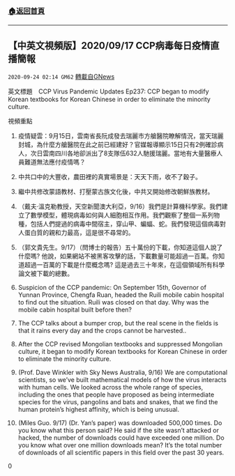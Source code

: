 ###  [:house:返回首頁](https://github.com/ourhimalayas/txt)
---

## 【中英文視頻版】2020/09/17 CCP病毒每日疫情直播簡報
`2020-09-24 02:14 GM62` [轉載自GNews](https://gnews.org/zh-hant/381163/)

英文標題　CCP Virus Pandemic Updates Ep237: CCP began to modify Korean textbooks for Korean Chinese in order to eliminate the minority culture.

視頻重點

1. 疫情疑雲：9月15日，雲南省長阮成發去瑞麗市方艙醫院瞭解情況，當天瑞麗封城，為什麼方艙醫院在此之前已經建好？官媒報導顯示15日只有2例確診病人，次日雲南四川各地卻派出了8支隊伍632人馳援瑞麗。當地有大量醫療人員難道無法應付疫情嗎？
2. 中共口中的大豐收，農田裡的真實場景是：天天下雨，收不了穀子。
3. 繼中共修改蒙語教材、打壓蒙古族文化後，中共又開始修改朝鮮族教材。
4. （戴夫·溫克勒教授，天空新聞澳大利亞，9/16）我們是計算機科學家。我們建立了數學模型，體現病毒如何與人細胞相互作用。我們觀察了整個一系列物種，包括人們提過的病毒中間宿主，穿山甲、蝙蝠、蛇。我們發現這個病毒對人蛋白質的親和力最高，這是很不尋常的。
5. （郭文貴先生。9/17）（閆博士的報告）五十萬份的下載，你知道這個人說了什麼嗎? 他說，如果網站不被黑客攻擊的話，下載數量可能超過一百萬。你知道超過一百萬的下載是什麼概念嗎? 這是過去三十年來，在這個領域所有科學論文被下載的總數。


1. Suspicion of the CCP pandemic: On September 15th, Governor of Yunnan Province, Chengfa Ruan, headed the Ruili mobile cabin hospital to find out the situation. Ruili was closed on that day. Why was the mobile cabin hospital built before then?
2. The CCP talks about a bumper crop, but the real scene in the fields is that it rains every day and the crops cannot be harvested..
3. After the CCP revised Mongolian textbooks and suppressed Mongolian culture, it began to modify Korean textbooks for Korean Chinese in order to eliminate the minority culture.
4. (Prof. Dave Winkler with Sky News Australia, 9/16) We are computational scientists, so we’ve built mathematical models of how the virus interacts with human cells. We looked across the whole range of species, including the ones that people have proposed as being intermediate species for the virus, pangolins and bats and snakes, that we find the human protein’s highest affinity, which is being unusual.
5. (Miles Guo. 9/17) (Dr. Yan’s paper) was downloaded 500,000 times. Do you know what this person said? He said if the site wasn’t attacked or hacked, the number of downloads could have exceeded one million. Do you know what over one million downloads mean? It’s the total number of downloads of all scientific papers in this field over the past 30 years.


0

